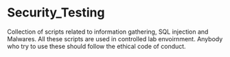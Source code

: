 # Security_Testing
Collection of scripts related to information gathering, SQL injection and Malwares. All these scripts are used in controlled lab envoirnment. Anybody who try to use these should follow the ethical code of conduct.
